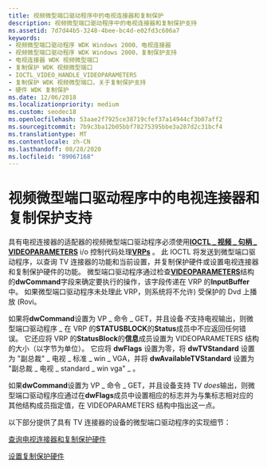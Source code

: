 ```yaml
---
title: 视频微型端口驱动程序中的电视连接器和复制保护
description: 视频微型端口驱动程序中的电视连接器和复制保护支持
ms.assetid: 7d7d44b5-3248-4bee-bc4d-e02fd3c606a7
keywords:
- 视频微型端口驱动程序 WDK Windows 2000、电视连接器
- 视频微型端口驱动程序 WDK Windows 2000，复制保护支持
- 电视连接器 WDK 视频微型端口
- 复制保护 WDK 视频微型端口
- IOCTL_VIDEO_HANDLE_VIDEOPARAMETERS
- 复制保护 WDK 视频微型端口，关于复制保护支持
- 硬件 WDK 复制保护
ms.date: 12/06/2018
ms.localizationpriority: medium
ms.custom: seodec18
ms.openlocfilehash: 53aae2f7925ce38719cfef37a14944cf3b07aff2
ms.sourcegitcommit: 7b9c3ba12b05bbf78275395bbe3a287d2c31bcf4
ms.translationtype: MT
ms.contentlocale: zh-CN
ms.lasthandoff: 08/28/2020
ms.locfileid: "89067168"
---
```

# <a name="tv-connector-and-copy-protection-support-in-video-miniport-drivers"></a>视频微型端口驱动程序中的电视连接器和复制保护支持

具有电视连接器的适配器的视频微型端口驱动程序必须使用[**IOCTL \_ 视频 \_ 句柄 \_ VIDEOPARAMETERS**](/windows-hardware/drivers/ddi/ntddvdeo/ni-ntddvdeo-ioctl_video_handle_videoparameters) i/o 控制代码处理[**VRPs**](/windows-hardware/drivers/ddi/video/ns-video-_video_request_packet) 。 此 IOCTL 将发送到微型端口驱动程序，以查询 TV 连接器的功能和当前设置，并复制保护硬件或设置电视连接器和复制保护硬件的功能。 微型端口驱动程序通过检查[**VIDEOPARAMETERS**](/windows/desktop/api/tvout/ns-tvout-_videoparameters)结构的**dwCommand**字段来确定要执行的操作，该字段传递在 VRP 的**InputBuffer**中。 如果微型端口驱动程序未处理此 VRP，则系统将不允许) 受保护的 Dvd 上播放 (Rovi。

如果将**dwCommand**设置为 VP \_ 命令 \_ GET，并且设备*不*支持电视输出，则微型端口驱动程序 \_ 在 VRP 的**STATUSBLOCK**的**Status**成员中不应返回任何错误。 它还应将 VRP 的**StatusBlock**的**信息**成员设置为 VIDEOPARAMETERS 结构的大小（以字节为单位）。 它应将 **dwFlags** 设置为零，将 **dwTVStandard** 设置为 "副总裁" \_ 电视 \_ 标准 \_ win \_ VGA，并将 **dwAvailableTVStandard** 设置为 "副总裁 \_ 电视 \_ standard \_ win vga" \_ 。

如果**dwCommand**设置为 VP \_ 命令 \_ GET，并且设备支持 TV *does*输出，则微型端口驱动程序应通过在**dwFlags**成员中设置相应的标志并为与集标志相对应的其他结构成员指定值，在 VIDEOPARAMETERS 结构中指出这一点。

以下部分提供了具有 TV 连接器的设备的微型端口驱动程序的实现细节：

[查询电视连接器和复制保护硬件](querying-tv-connector-and-copy-protection-hardware.md)

[设置复制保护硬件](setting-copy-protection-hardware.md)

 

